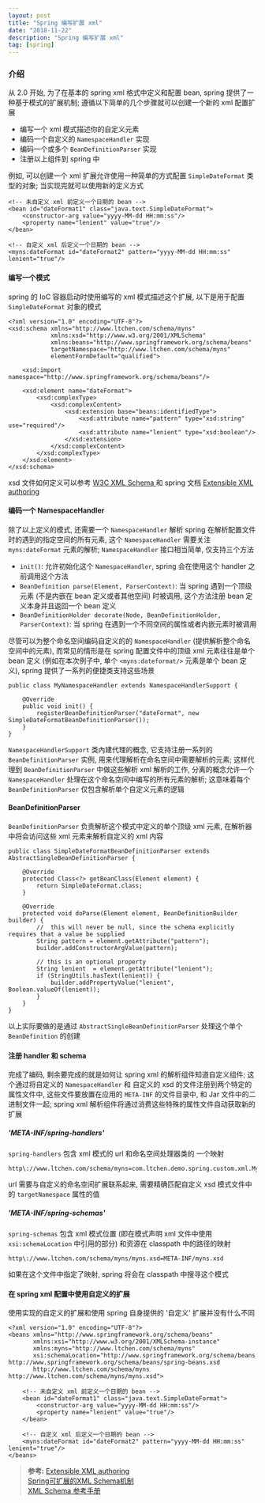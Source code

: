 ```yaml
---
layout: post
title: "Spring 编写扩展 xml"
date: "2018-11-22"
description: "Spring 编写扩展 xml"
tag: [spring]
---
```


### 介绍
从 2.0 开始, 为了在基本的 spring xml 格式中定义和配置 bean, spring 提供了一种基于模式的扩展机制; 遵循以下简单的几个步骤就可以创建一个新的 xml 配置扩展
- 编写一个 xml 模式描述你的自定义元素
- 编码一个自定义的 `NamespaceHandler` 实现
- 编码一个或多个 `BeanDefinitionParser` 实现
- 注册以上组件到 spring 中

例如, 可以创建一个 xml 扩展允许使用一种简单的方式配置 `SimpleDateFormat` 类型的对象; 当实现完就可以使用新的定义方式
```
<!-- 未自定义 xml 前定义一个日期的 bean -->
<bean id="dateFormat1" class="java.text.SimpleDateFormat">
    <constructor-arg value="yyyy-MM-dd HH:mm:ss"/>
    <property name="lenient" value="true"/>
</bean>

<!-- 自定义 xml 后定义一个日期的 bean -->
<myns:dateFormat id="dateFormat2" pattern="yyyy-MM-dd HH:mm:ss" lenient="true"/>
```

#### 编写一个模式
spring 的 IoC 容器启动时使用编写的 xml 模式描述这个扩展, 以下是用于配置 `SimpleDateFormat` 对象的模式
```
<?xml version="1.0" encoding="UTF-8"?>
<xsd:schema xmlns="http://www.ltchen.com/schema/myns"
            xmlns:xsd="http://www.w3.org/2001/XMLSchema"
            xmlns:beans="http://www.springframework.org/schema/beans"
            targetNamespace="http://www.ltchen.com/schema/myns"
            elementFormDefault="qualified">

    <xsd:import namespace="http://www.springframework.org/schema/beans"/>

    <xsd:element name="dateFormat">
        <xsd:complexType>
            <xsd:complexContent>
                <xsd:extension base="beans:identifiedType">
                    <xsd:attribute name="pattern" type="xsd:string" use="required"/>
                    <xsd:attribute name="lenient" type="xsd:boolean"/>
                </xsd:extension>
            </xsd:complexContent>
        </xsd:complexType>
    </xsd:element>
</xsd:schema>
```
xsd 文件如何定义可以参考 [W3C XML Schema ](http://www.w3school.com.cn/schema/schema_elements_ref.asp) 和 spring 文档 [ Extensible XML authoring](https://docs.spring.io/spring/docs/4.3.x/spring-framework-reference/html/xml-custom.html)

#### 编码一个 NamespaceHandler
除了以上定义的模式, 还需要一个 `NamespaceHandler` 解析 spring 在解析配置文件时的遇到的指定空间的所有元素, 这个 `NamespaceHandler` 需要关注 `myns:dateFormat` 元素的解析; `NamespaceHandler` 接口相当简单, 仅支持三个方法
- `init()`: 允许初始化这个 `NamespaceHandler`, spring 会在使用这个 handler 之前调用这个方法
- `BeanDefinition parse(Element, ParserContext)`: 当 spring 遇到一个顶级元素 (不是内嵌在 bean 定义或者其他空间) 时被调用, 这个方法注册 bean 定义本身并且返回一个 bean 定义
- `BeanDefinitionHolder decorate(Node, BeanDefinitionHolder, ParserContext)`: 当 spring 在遇到一个不同空间的属性或者内嵌元素时被调用

尽管可以为整个命名空间编码自定义的的 `NamespaceHandler` (提供解析整个命名空间中的元素), 而常见的情形是在 spring 配置文件中的顶级 xml 元素往往是单个 bean 定义 (例如在本次例子中, 单个 `<myns:dateformat/>` 元素是单个 bean 定义), spring 提供了一系列的便捷类支持这些场景
```
public class MyNamespaceHandler extends NamespaceHandlerSupport {

    @Override
    public void init() {
        registerBeanDefinitionParser("dateFormat", new SimpleDateFormatBeanDefinitionParser());
    }
}
```
`NamespaceHandlerSupport` 类內建代理的概念, 它支持注册一系列的 `BeanDefinitionParser` 实例, 用来代理解析在命名空间中需要解析的元素; 这样代理到 `BeanDefinitionParser` 中做这些解析 xml 解析的工作, 分离的概念允许一个 `NamespaceHandler` 处理在这个命名空间中编写的所有元素的解析; 这意味着每个 `BeanDefinitionParser` 仅包含解析单个自定义元素的逻辑

#### BeanDefinitionParser
`BeanDefinitionParser` 负责解析这个模式中定义的单个顶级 xml 元素, 在解析器中将会访问这些 xml 元素来解析自定义的 xml 内容
```
public class SimpleDateFormatBeanDefinitionParser extends AbstractSingleBeanDefinitionParser {

    @Override
    protected Class<?> getBeanClass(Element element) {
        return SimpleDateFormat.class;
    }

    @Override
    protected void doParse(Element element, BeanDefinitionBuilder builder) {
        //  this will never be null, since the schema explicitly requires that a value be supplied
        String pattern = element.getAttribute("pattern");
        builder.addConstructorArgValue(pattern);

        // this is an optional property
        String lenient  = element.getAttribute("lenient");
        if (StringUtils.hasText(lenient)) {
            builder.addPropertyValue("lenient", Boolean.valueOf(lenient));
        }
    }
}
```
以上实际要做的是通过 `AbstractSingleBeanDefinitionParser` 处理这个单个 `BeanDefinition` 的创建

#### 注册 handler 和 schema
完成了编码, 剩余要完成的就是如何让 spring xml 的解析组件知道自定义组件; 这个通过将自定义的 `NamespaceHandler` 和 自定义的 xsd 的文件注册到两个特定的属性文件中, 这些文件要放置在应用的 `META-INF` 的文件目录中, 和 Jar 文件中的二进制文件一起; spring xml 解析组件将通过消费这些特殊的属性文件自动获取新的扩展

##### 'META-INF/spring-handlers'
`spring-handlers` 包含 xml 模式的 url 和命名空间处理器类的
一个映射
```
http\://www.ltchen.com/schema/myns=com.ltchen.demo.spring.custom.xml.MyNamespaceHandler
```
url 需要与自定义的命名空间扩展联系起来, 需要精确匹配自定义 xsd 模式文件中的 `targetNamespace` 属性的值

##### 'META-INF/spring-schemas'
`spring-schemas` 包含 xml 模式位置 (即在模式声明 xml 文件中使用 `xsi:schemaLocation` 中引用的部分) 和资源在 classpath 中的路径的映射
```
http\://www.ltchen.com/schema/myns/myns.xsd=META-INF/myns.xsd
```
如果在这个文件中指定了映射, spring 将会在 classpath 中搜寻这个模式

####  在 spring xml 配置中使用自定义的扩展
使用实现的自定义的扩展和使用 spring 自身提供的 '自定义' 扩展并没有什么不同
```
<?xml version="1.0" encoding="UTF-8"?>
<beans xmlns="http://www.springframework.org/schema/beans"
       xmlns:xsi="http://www.w3.org/2001/XMLSchema-instance"
       xmlns:myns="http://www.ltchen.com/schema/myns"
       xsi:schemaLocation="http://www.springframework.org/schema/beans http://www.springframework.org/schema/beans/spring-beans.xsd
       http://www.ltchen.com/schema/myns http://www.ltchen.com/schema/myns/myns.xsd">

    <!-- 未自定义 xml 前定义一个日期的 bean -->
    <bean id="dateFormat1" class="java.text.SimpleDateFormat">
        <constructor-arg value="yyyy-MM-dd HH:mm:ss"/>
        <property name="lenient" value="true"/>
    </bean>

    <!-- 自定义 xml 后定义一个日期的 bean -->
    <myns:dateFormat id="dateFormat2" pattern="yyyy-MM-dd HH:mm:ss" lenient="true"/>
</beans>
```

>**参考:**
[Extensible XML authoring](https://docs.spring.io/spring/docs/4.3.x/spring-framework-reference/html/xml-custom.html)  
[Spring可扩展的XML Schema机制](https://www.jianshu.com/p/8639e5e9fba6)  
[XML Schema 参考手册](http://www.w3school.com.cn/schema/schema_elements_ref.asp)

